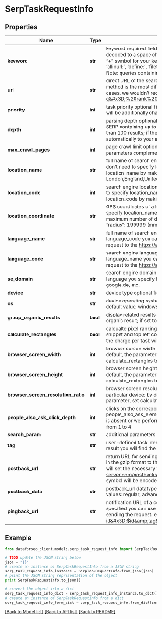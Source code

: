 # SerpTaskRequestInfo


## Properties

Name | Type | Description | Notes
------------ | ------------- | ------------- | -------------
**keyword** | **str** | keyword required field you can specify up to 700 symbols in the keyword field all %## will be decoded (plus symbol ‘+’ will be decoded to a space character) if you need to use the “%” symbol for your keyword, please specify it as “%25”; if you need to use the “+” symbol for your keyword, please specify it as “%2B”; if this field contains such parameters as ‘allinanchor:’, ‘allintext:’, ‘allintitle:’, ‘allinurl:’, ‘define:’, ‘filetype:’, ‘id:’, ‘inanchor:’, ‘info:’, ‘intext:’, ‘intitle:’, ‘inurl:’, ‘link:’, ‘site:’, the charge per task will be multiplied by 5 Note: queries containing the ‘cache:’ parameter are not supported and will return a validation error | [optional] 
**url** | **str** | direct URL of the search query optional field you can specify a direct URL and we will sort it out to the necessary fields. Note that this method is the most difficult for our API to process and also requires you to specify the exact language and location in the URL. In most cases, we wouldn’t recommend using this method. example: https://www.google.co.uk/search?q&#x3D;%20rank%20tracker%20api&amp;hl&#x3D;en&amp;gl&#x3D;GB&amp;uule&#x3D;w+CAIQIFISCXXeIa8LoNhHEZkq1d1aOpZS | [optional] 
**priority** | **int** | task priority optional field can take the following values: 1 – normal execution priority (set by default); 2 – high execution priority You will be additionally charged for the tasks with high execution priority; The cost can be calculated on the Pricing page | [optional] 
**depth** | **int** | parsing depth optional field number of results in SERP default value: 100 max value: 700 Note: your account will be billed per each SERP containing up to 100 results; thus, setting a depth above 100 may result in additional charges if the search engine returns more than 100 results; if the specified depth is higher than the number of results in the response, the difference will be refunded automatically to your account balance | [optional] 
**max_crawl_pages** | **int** | page crawl limit optional field number of search results pages to crawl max value: 100 Note: the max_crawl_pages and depth parameters complement each other; learn more at our help center | [optional] 
**location_name** | **str** | full name of search engine location required field if you don’t specify location_code or location_coordinate if you use this field, you don’t need to specify location_code or location_coordinate you can receive the list of available locations of the search engine with their location_name by making a separate request to the https://api.dataforseo.com/v3/serp/google/locations example: London,England,United Kingdom | [optional] 
**location_code** | **int** | search engine location code required field if you don’t specify location_name or location_coordinate if you use this field, you don’t need to specify location_name or location_coordinate you can receive the list of available locations of the search engines with their location_code by making a separate request to the https://api.dataforseo.com/v3/serp/google/locations example: 2840 | [optional] 
**location_coordinate** | **str** | GPS coordinates of a location required field if you don’t specify location_name or location_code if you use this field, you don’t need to specify location_name or location_code location_coordinate parameter should be specified in the “latitude,longitude,radius” format the maximum number of decimal digits for “latitude” and “longitude”: 7 the minimum value for “radius”: 199.9 (mm) the maximum value for “radius”: 199999 (mm) example: 53.476225,-2.243572,200 | [optional] 
**language_name** | **str** | full name of search engine language required field if you don’t specify language_code if you use this field, you don’t need to specify language_code you can receive the list of available languages of the search engine with their language_name by making a separate request to the https://api.dataforseo.com/v3/serp/google/languages example: English | [optional] 
**language_code** | **str** | search engine language code required field if you don’t specify language_name if you use this field, you don’t need to specify language_name you can receive the list of available languages of the search engine with their language_code by making a separate request to the https://api.dataforseo.com/v3/serp/google/languages example: en | [optional] 
**se_domain** | **str** | search engine domain optional field we choose the relevant search engine domain automatically according to the location and language you specify however, you can set a custom search engine domain in this field example: google.co.uk, google.com.au, google.de, etc. | [optional] 
**device** | **str** | device type optional field can take the values:desktop, mobile default value: desktop | [optional] 
**os** | **str** | device operating system optional field if you specify desktop in the device field, choose from the following values: windows, macos default value: windows if you specify mobile in the device field, choose from the following values: android, ios default value: android | [optional] 
**group_organic_results** | **bool** | display related results optional field if set to true, the related_result element in the response will be provided as a snippet of its parent organic result; if set to false, the related_result element will be provided as a separate organic result; default value: true | [optional] 
**calculate_rectangles** | **bool** | calcualte pixel rankings for SERP elements in advanced results optional field pixel ranking refers to the distance between the result snippet and top left corner of the screen; Visit Help Center to learn more&gt;&gt; by default, the parameter is set to false Note: if set to true, the charge per task will be multiplied by 2 | [optional] 
**browser_screen_width** | **int** | browser screen width optional field you can set a custom browser screen width to calculate pixel rankings for a particular device; by default, the parameter is set to: 1920 for desktop; 360 for mobile on android; 375 for mobile on iOS; Note: to use this parameter, set calculate_rectangles to true | [optional] 
**browser_screen_height** | **int** | browser screen height optional field you can set a custom browser screen height to calculate pixel rankings for a particular device; by default, the parameter is set to: 1080 for desktop; 640 for mobile on android; 812 for mobile on iOS; Note: to use this parameter, set calculate_rectangles to true | [optional] 
**browser_screen_resolution_ratio** | **int** | browser screen resolution ratio optional field you can set a custom browser screen resolution ratio to calculate pixel rankings for a particular device; by default, the parameter is set to: 1 for desktop; 3 for mobile on android; 3 for mobile on iOS; Note: to use this parameter, set calculate_rectangles to true | [optional] 
**people_also_ask_click_depth** | **int** | clicks on the corresponding element optional field specify the click depth on the people_also_ask element to get additional people_also_ask_element items; Note your account will be billed $0.00015 extra for each click regardless of task priority; if the element is absent or we perform fewer clicks than you specified, all extra charges will be returned to your account balance possible values: from 1 to 4 | [optional] 
**search_param** | **str** | additional parameters of the search query optional field get the list of available parameters and additional details here | [optional] 
**tag** | **str** | user-defined task identifier optional field the character limit is 255 you can use this parameter to identify the task and match it with the result you will find the specified tag value in the data object of the response | [optional] 
**postback_url** | **str** | return URL for sending task results optional field once the task is completed, we will send a POST request with its results compressed in the gzip format to the postback_url you specified you can use the ‘$id’ string as a $id variable and ‘$tag’ as urlencoded $tag variable. We will set the necessary values before sending the request example: http://your-server.com/postbackscript?id&#x3D;$id http://your-server.com/postbackscript?id&#x3D;$id&amp;tag&#x3D;$tag Note: special symbols in postback_url will be urlencoded; i.a., the # symbol will be encoded into %23 | [optional] 
**postback_data** | **str** | postback_url datatype required field if you specify postback_url corresponds to the datatype that will be sent to your server possible values: regular, advanced, html | [optional] 
**pingback_url** | **str** | notification URL of a completed task optional field when a task is completed we will notify you by GET request sent to the URL you have specified you can use the ‘$id’ string as a $id variable and ‘$tag’ as urlencoded $tag variable. We will set the necessary values before sending the request. example: http://your-server.com/pingscript?id&#x3D;$id http://your-server.com/pingscript?id&#x3D;$id&amp;tag&#x3D;$tag Note: special symbols in pingback_url will be urlencoded; i.a., the # symbol will be encoded into %23 | [optional] 

## Example

```python
from dataforseo_client.models.serp_task_request_info import SerpTaskRequestInfo

# TODO update the JSON string below
json = "{}"
# create an instance of SerpTaskRequestInfo from a JSON string
serp_task_request_info_instance = SerpTaskRequestInfo.from_json(json)
# print the JSON string representation of the object
print SerpTaskRequestInfo.to_json()

# convert the object into a dict
serp_task_request_info_dict = serp_task_request_info_instance.to_dict()
# create an instance of SerpTaskRequestInfo from a dict
serp_task_request_info_form_dict = serp_task_request_info.from_dict(serp_task_request_info_dict)
```
[[Back to Model list]](../README.md#documentation-for-models) [[Back to API list]](../README.md#documentation-for-api-endpoints) [[Back to README]](../README.md)


